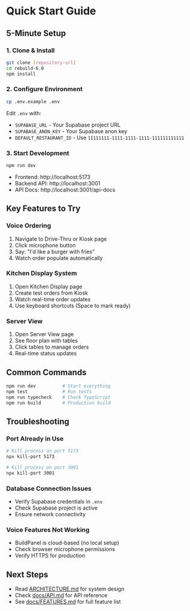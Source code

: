 # Quick Start Guide

## 5-Minute Setup

### 1. Clone & Install
```bash
git clone [repository-url]
cd rebuild-6.0
npm install
```

### 2. Configure Environment
```bash
cp .env.example .env
```

Edit `.env` with:
- `SUPABASE_URL` - Your Supabase project URL
- `SUPABASE_ANON_KEY` - Your Supabase anon key
- `DEFAULT_RESTAURANT_ID` - Use `11111111-1111-1111-1111-111111111111`

### 3. Start Development
```bash
npm run dev
```

- Frontend: http://localhost:5173
- Backend API: http://localhost:3001
- API Docs: http://localhost:3001/api-docs

## Key Features to Try

### Voice Ordering
1. Navigate to Drive-Thru or Kiosk page
2. Click microphone button
3. Say: "I'd like a burger with fries"
4. Watch order populate automatically

### Kitchen Display System
1. Open Kitchen Display page
2. Create test orders from Kiosk
3. Watch real-time order updates
4. Use keyboard shortcuts (Space to mark ready)

### Server View
1. Open Server View page
2. See floor plan with tables
3. Click tables to manage orders
4. Real-time status updates

## Common Commands

```bash
npm run dev          # Start everything
npm test             # Run tests
npm run typecheck    # Check TypeScript
npm run build        # Production build
```

## Troubleshooting

### Port Already in Use
```bash
# Kill process on port 5173
npx kill-port 5173

# Kill process on port 3001
npx kill-port 3001
```

### Database Connection Issues
- Verify Supabase credentials in `.env`
- Check Supabase project is active
- Ensure network connectivity

### Voice Features Not Working
- BuildPanel is cloud-based (no local setup)
- Check browser microphone permissions
- Verify HTTPS for production

## Next Steps

- Read [ARCHITECTURE.md](../ARCHITECTURE.md) for system design
- Check [docs/API.md](./API.md) for API reference
- See [docs/FEATURES.md](./FEATURES.md) for full feature list